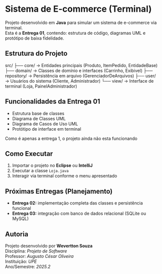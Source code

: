 # Sistema de E-commerce (Terminal)

Projeto desenvolvido em **Java** para simular um sistema de e-commerce via terminal.  
Esta é a **Entrega 01**, contendo: estrutura de código, diagramas UML e protótipo de baixa fidelidade.

## Estrutura do Projeto

src/
├── core/ → Entidades principais (Produto, ItemPedido, EntidadeBase)
├── domain/ → Classes de domínio e interfaces (Carrinho, Exibivel)
├── repository/ → Persistência em arquivo (GerenciadorDeArquivos)
├── user/ → Usuários do sistema (Cliente, Administrador)
└── view/ → Interface de terminal (Loja, PainelAdministrador)

## Funcionalidades da Entrega 01

- Estrutura base de classes
- Diagrama de Classes UML
- Diagrama de Casos de Uso UML
- Protótipo de interface em terminal

Como é apenas a entrega 1, o projeto ainda não esta funcionando

## Como Executar

1. Importar o projeto no **Eclipse** ou **IntelliJ**
2. Executar a classe `Loja.java`
3. Interagir via terminal conforme o menu apresentado

## Próximas Entregas (Planejamento)

- **Entrega 02:** implementação completa das classes e persistência funcional
- **Entrega 03:** integração com banco de dados relacional (SQLite ou MySQL)

## Autoria

Projeto desenvolvido por **Wevertton Souza**  
Disciplina: *Projeto de Software*  
Professor: *Augusto César Oliveira*  
Instituição: *UPE*  
Ano/Semestre: *2025.2*

